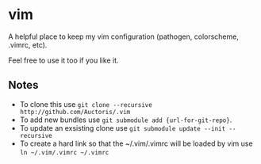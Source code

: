 # vim
A helpful place to keep my vim configuration (pathogen, colorscheme, .vimrc, etc).

Feel free to use it too if you like it.

## Notes 

* To clone this use `git clone --recursive http://github.com/Auctoris/.vim`
* To add new bundles use `git submodule add {url-for-git-repo}`.
* To update an exsisting clone use `git submodule update --init --recursive`
* To create a hard link so that the ~/.vim/.vimrc will be loaded by vim use `ln ~/.vim/.vimrc ~/.vimrc`
